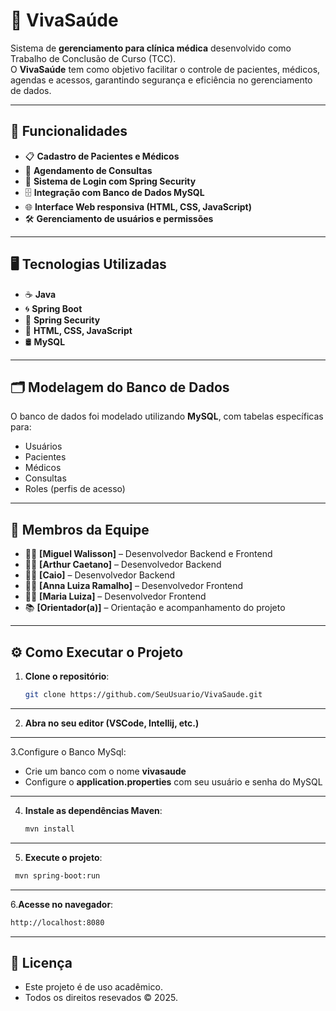 # 🏥 VivaSaúde

Sistema de **gerenciamento para clínica médica** desenvolvido como Trabalho de Conclusão de Curso (TCC).  
O **VivaSaúde** tem como objetivo facilitar o controle de pacientes, médicos, agendas e acessos, garantindo segurança e eficiência no gerenciamento de dados.

---

## 🚀 Funcionalidades
- 📋 **Cadastro de Pacientes e Médicos**
- 📅 **Agendamento de Consultas**
- 🔐 **Sistema de Login com Spring Security**
- 🗄 **Integração com Banco de Dados MySQL**
- 🌐 **Interface Web responsiva (HTML, CSS, JavaScript)**
- 🛠 **Gerenciamento de usuários e permissões**

---

## 🖥 Tecnologias Utilizadas
- ☕ **Java**
- 🌀 **Spring Boot**
- 🔐 **Spring Security**
- 🎨 **HTML, CSS, JavaScript**
- 🛢 **MySQL**

---

## 🗂 Modelagem do Banco de Dados
O banco de dados foi modelado utilizando **MySQL**, com tabelas específicas para:
- Usuários
- Pacientes
- Médicos
- Consultas
- Roles (perfis de acesso)

---

## 👥 Membros da Equipe
- 👩‍💻 **[Miguel Walisson]** – Desenvolvedor Backend e Frontend
- 👩‍💻 **[Arthur Caetano]** – Desenvolvedor Backend
- 👩‍💻 **[Caio]** – Desenvolvedor Backend
- 👩‍💻 **[Anna Luiza Ramalho]** – Desenvolvedor Frontend
- 👩‍💻 **[Maria Luiza]** – Desenvolvedor Frontend
- 📚 **[Orientador(a)]** – Orientação e acompanhamento do projeto

---
## ⚙️ Como Executar o Projeto
1. **Clone o repositório**:
   ```bash
   git clone https://github.com/SeuUsuario/VivaSaude.git
---
2. **Abra no seu editor (VSCode, Intellij, etc.)**
---
3.Configure o Banco MySql:
- Crie um banco com o nome **vivasaude**
- Configure o **application.properties** com seu usuário e senha do MySQL
---
4. **Instale as dependências Maven**:
   ```bash
   mvn install
---
5. **Execute o projeto**:
```bash
 mvn spring-boot:run
```
---
6.**Acesse no navegador**:
```bash
http://localhost:8080
```
---
## 📜 Licença

- Este projeto é de uso acadêmico.
- Todos os direitos resevados © 2025.



 
   
